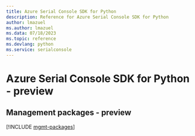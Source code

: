 ```yaml
---
title: Azure Serial Console SDK for Python
description: Reference for Azure Serial Console SDK for Python
author: lmazuel
ms.author: lmazuel
ms.data: 07/18/2023
ms.topic: reference
ms.devlang: python
ms.service: serialconsole
---
```

# Azure Serial Console SDK for Python - preview

## Management packages - preview
[!INCLUDE [mgmt-packages](serial-console-mgmt-index.md)]